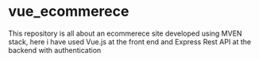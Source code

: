 # vue_ecommerece
This repository is all about an ecommerece site developed using MVEN stack, here i have used Vue.js at the front end and Express Rest API at the backend with authentication 
